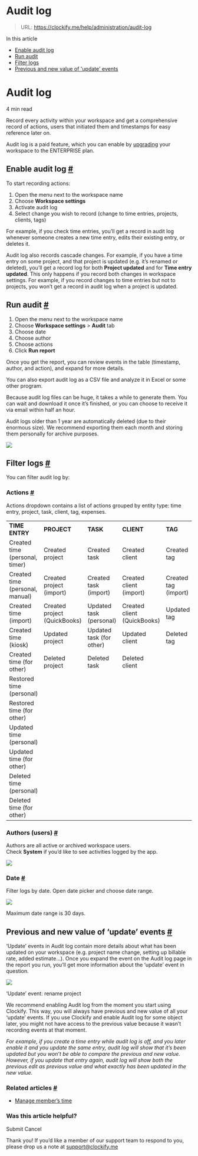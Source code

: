 # Audit log

> URL: https://clockify.me/help/administration/audit-log

In this article

* [Enable audit log](#enable-audit-log)
* [Run audit](#run-audit)
* [Filter logs](#filter-logs)
* [Previous and new value of 'update' events](#previous-and-new-value-of-update-events)

# Audit log

4 min read

Record every activity within your workspace and get a comprehensive record of actions, users that initiated them and timestamps for easy reference later on.

Audit log is a paid feature, which you can enable by [upgrading](https://clockify.me/pricing) your workspace to the ENTERPRISE plan.

## Enable audit log [#](#enable-audit-log)

To start recording actions:

1. Open the menu next to the workspace name
2. Choose **Workspace settings**
3. Activate audit log
4. Select change you wish to record (change to time entries, projects, clients, tags)

For example, if you check time entries, you’ll get a record in audit log whenever someone creates a new time entry, edits their existing entry, or deletes it.

Audit log also records cascade changes. For example, if you have a time entry on some project, and that project is updated (e.g. it’s renamed or deleted), you’ll get a record log for both **Project updated** and for **Time entry updated**. This only happens if you record both changes in workspace settings. For example, if you record changes to time entries but not to projects, you won’t get a record in audit log when a project is updated.

## Run audit [#](#run-audit)

1. Open the menu next to the workspace name
2. Choose **Workspace settings** > **Audit** tab
3. Choose date
4. Choose author
5. Choose actions
6. Click **Run report**

Once you get the report, you can review events in the table (timestamp, author, and action), and expand for more details.

You can also export audit log as a CSV file and analyze it in Excel or some other program.

Because audit log files can be huge, it takes a while to generate them. You can wait and download it once it’s finished, or you can choose to receive it via email within half an hour.

Audit logs older than 1 year are automatically deleted (due to their enormous size). We recommend exporting them each month and storing them personally for archive purposes.

![](https://clockify.me/help/wp-content/uploads/2024/06/audit_log_running_report-1024x487.png)

## Filter logs [#](#filter-logs)

You can filter audit log by:

### Actions [#](#actions)

Actions dropdown contains a list of actions grouped by entity type: time entry, project, task, client, tag, expenses.

|  |  |  |  |  |  |
| --- | --- | --- | --- | --- | --- |
| **TIME ENTRY** | **PROJECT** | **TASK** | **CLIENT** | **TAG** | **EXPENSES** |
| Created time (personal, timer) | Created project | Created task | Created client | Created tag | Created expense (personal) |
| Created time (personal, manual) | Created project (import) | Created task (import) | Created client (import) | Created tag (import) | Created expense (for other) |
| Created time (import) | Created project (QuickBooks) | Updated task (personal) | Created client (QuickBooks) | Updated tag | Restored expense (personal) |
| Created time (kiosk) | Updated project | Updated task (for other) | Updated client | Deleted tag | Restored expense (for other) |
| Created time (for other) | Deleted project | Deleted task | Deleted client |  | Updated expense (personal) |
| Restored time (personal) |  |  |  |  | Updated expense (for other) |
| Restored time (for other) |  |  |  |  | Deleted expense (personal) |
| Updated time (personal) |  |  |  |  | Deleted expense (for other) |
| Updated time (for other) |  |  |  |  |  |
| Deleted time (personal) |  |  |  |  |  |
| Deleted time (for other) |  |  |  |  |  |

### Authors (users) [#](#authors-users)

Authors are all active or archived workspace users.   
Check **System** if you’d like to see activities logged by the app.

![](https://clockify.me/help/wp-content/uploads/2024/06/Screenshot-2024-06-05-at-10.57.37.png)

### Date [#](#date)

Filter logs by date. Open date picker and choose date range.

![](https://clockify.me/help/wp-content/uploads/2024/06/Screenshot-2024-06-05-at-11.25.49-1024x507.png)

Maximum date range is 30 days.

## Previous and new value of ‘update’ events [#](#previous-and-new-value-of-update-events)

‘Update’ events in Audit log contain more details about what has been updated on your workspace (e.g. project name change, setting up billable rate, added estimate…). Once you expand the event on the Audit log page in the report you run, you’ll get more information about the ‘update’ event in question.

![](https://clockify.me/help/wp-content/uploads/2024/06/expand_update_event-1024x525.png)

‘Update’ event: rename project

We recommend enabling Audit log from the moment you start using Clockify. This way, you will always have previous and new value of all your ‘update’ events. If you use Clockify and enable Audit log for some object later, you might not have access to the previous value because it wasn’t recording events at that moment.

*For example, if you create a time entry while audit log is off, and you later enable it and you update the same entry, audit log will show that it’s been updated but you won’t be able to compare the previous and new value. However, if you update that entry again, audit log will show both the previous edit as previous value and what exactly has been updated in the new value.*

### Related articles [#](#related-articles)

* [Manage member’s time](https://clockify.me/help/track-time-and-expenses/manage-members-time)

### Was this article helpful?

Submit
Cancel

Thank you! If you’d like a member of our support team to respond to you, please drop us a note at support@clockify.me